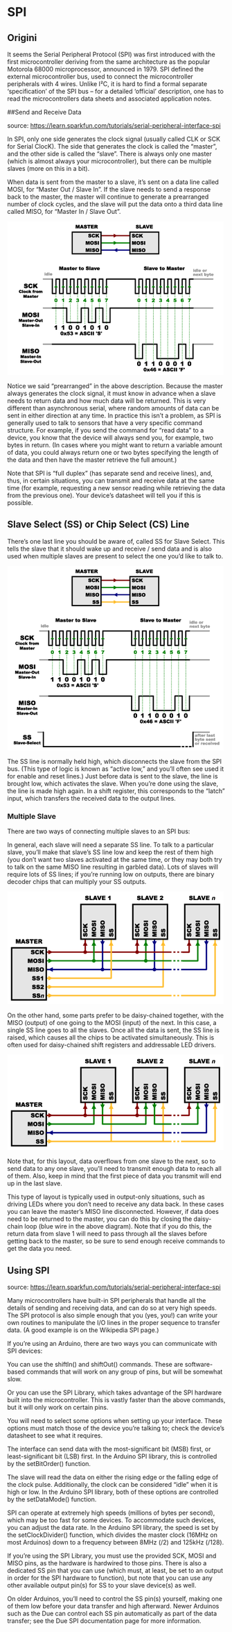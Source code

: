 # SPI

## Origini
It seems the Serial Peripheral Protocol (SPI) was first introduced with the first microcontroller deriving from the same architecture as the popular Motorola 68000 microprocessor, announced in 1979. SPI defined the external microcontroller bus, used to connect the microcontroller peripherals with 4 wires. Unlike I²C, it is hard to find a formal separate ‘specification’ of the SPI bus – for a detailed ‘official’ description, one has to read the microcontrollers data sheets and associated application notes.

##Send and Receive Data

source: https://learn.sparkfun.com/tutorials/serial-peripheral-interface-spi

In SPI, only one side generates the clock signal (usually called CLK or SCK for Serial ClocK). The side that generates the clock is called the “master”, and the other side is called the “slave”. There is always only one master (which is almost always your microcontroller), but there can be multiple slaves (more on this in a bit).

When data is sent from the master to a slave, it’s sent on a data line called MOSI, for “Master Out / Slave In”. If the slave needs to send a response back to the master, the master will continue to generate a prearranged number of clock cycles, and the slave will put the data onto a third data line called MISO, for “Master In / Slave Out”.

![alt text](spi_bus.png "Protocollo SPI")

Notice we said “prearranged” in the above description. Because the master always generates the clock signal, it must know in advance when a slave needs to return data and how much data will be returned. This is very different than asynchronous serial, where random amounts of data can be sent in either direction at any time. In practice this isn’t a problem, as SPI is generally used to talk to sensors that have a very specific command structure. For example, if you send the command for “read data” to a device, you know that the device will always send you, for example, two bytes in return. (In cases where you might want to return a variable amount of data, you could always return one or two bytes specifying the length of the data and then have the master retrieve the full amount.)

Note that SPI is “full duplex” (has separate send and receive lines), and, thus, in certain situations, you can transmit and receive data at the same time (for example, requesting a new sensor reading while retrieving the data from the previous one). Your device’s datasheet will tell you if this is possible.

## Slave Select (SS) or Chip Select (CS) Line

There’s one last line you should be aware of, called SS for Slave Select. This tells the slave that it should wake up and receive / send data and is also used when multiple slaves are present to select the one you’d like to talk to.

![alt text](sync_spi_communication_with_slave_selection.png "Protocollo SPI con Slave Selection")

The SS line is normally held high, which disconnects the slave from the SPI bus. (This type of logic is known as “active low,” and you’ll often see used it for enable and reset lines.) Just before data is sent to the slave, the line is brought low, which activates the slave. When you’re done using the slave, the line is made high again. In a shift register, this corresponds to the “latch” input, which transfers the received data to the output lines.

### Multiple Slave

There are two ways of connecting multiple slaves to an SPI bus:

In general, each slave will need a separate SS line. To talk to a particular slave, you’ll make that slave’s SS line low and keep the rest of them high (you don’t want two slaves activated at the same time, or they may both try to talk on the same MISO line resulting in garbled data). Lots of slaves will require lots of SS lines; if you’re running low on outputs, there are binary decoder chips that can multiply your SS outputs.

![alt text](SPI_multiple_SS_line.png "Multiple Slave Selection Line")

On the other hand, some parts prefer to be daisy-chained together, with the MISO (output) of one going to the MOSI (input) of the next. In this case, a single SS line goes to all the slaves. Once all the data is sent, the SS line is raised, which causes all the chips to be activated simultaneously. This is often used for daisy-chained shift registers and addressable LED drivers.

![alt text](spi_daisy_chain_slave.png "Daisy Chain Slave")

Note that, for this layout, data overflows from one slave to the next, so to send data to any one slave, you’ll need to transmit enough data to reach all of them. Also, keep in mind that the first piece of data you transmit will end up in the last slave.

This type of layout is typically used in output-only situations, such as driving LEDs where you don’t need to receive any data back. In these cases you can leave the master’s MISO line disconnected. However, if data does need to be returned to the master, you can do this by closing the daisy-chain loop (blue wire in the above diagram). Note that if you do this, the return data from slave 1 will need to pass through all the slaves before getting back to the master, so be sure to send enough receive commands to get the data you need.

## Using SPI
source: https://learn.sparkfun.com/tutorials/serial-peripheral-interface-spi


Many microcontrollers have built-in SPI peripherals that handle all the details of sending and receiving data, and can do so at very high speeds. The SPI protocol is also simple enough that you (yes, you!) can write your own routines to manipulate the I/O lines in the proper sequence to transfer data. (A good example is on the Wikipedia SPI page.)

If you’re using an Arduino, there are two ways you can communicate with SPI devices:

You can use the shiftIn() and shiftOut() commands. These are software-based commands that will work on any group of pins, but will be somewhat slow.

Or you can use the SPI Library, which takes advantage of the SPI hardware built into the microcontroller. This is vastly faster than the above commands, but it will only work on certain pins.

You will need to select some options when setting up your interface. These options must match those of the device you’re talking to; check the device’s datasheet to see what it requires.

The interface can send data with the most-significant bit (MSB) first, or least-significant bit (LSB) first. In the Arduino SPI library, this is controlled by the setBitOrder() function.

The slave will read the data on either the rising edge or the falling edge of the clock pulse. Additionally, the clock can be considered “idle” when it is high or low. In the Arduino SPI library, both of these options are controlled by the setDataMode() function.

SPI can operate at extremely high speeds (millions of bytes per second), which may be too fast for some devices. To accommodate such devices, you can adjust the data rate. In the Arduino SPI library, the speed is set by the setClockDivider() function, which divides the master clock (16MHz on most Arduinos) down to a frequency between 8MHz (/2) and 125kHz (/128).

If you’re using the SPI Library, you must use the provided SCK, MOSI and MISO pins, as the hardware is hardwired to those pins. There is also a dedicated SS pin that you can use (which must, at least, be set to an output in order for the SPI hardware to function), but note that you can use any other available output pin(s) for SS to your slave device(s) as well.

On older Arduinos, you’ll need to control the SS pin(s) yourself, making one of them low before your data transfer and high afterward. Newer Arduinos such as the Due can control each SS pin automatically as part of the data transfer; see the Due SPI documentation page for more information.


